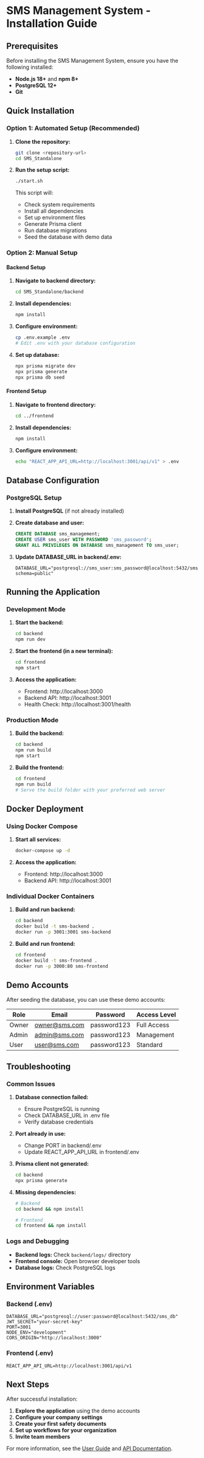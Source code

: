 # SMS Management System - Installation Guide

## Prerequisites

Before installing the SMS Management System, ensure you have the following installed:

- **Node.js 18+** and **npm 8+**
- **PostgreSQL 12+**
- **Git**

## Quick Installation

### Option 1: Automated Setup (Recommended)

1. **Clone the repository:**
   ```bash
   git clone <repository-url>
   cd SMS_Standalone
   ```

2. **Run the setup script:**
   ```bash
   ./start.sh
   ```

   This script will:
   - Check system requirements
   - Install all dependencies
   - Set up environment files
   - Generate Prisma client
   - Run database migrations
   - Seed the database with demo data

### Option 2: Manual Setup

#### Backend Setup

1. **Navigate to backend directory:**
   ```bash
   cd SMS_Standalone/backend
   ```

2. **Install dependencies:**
   ```bash
   npm install
   ```

3. **Configure environment:**
   ```bash
   cp .env.example .env
   # Edit .env with your database configuration
   ```

4. **Set up database:**
   ```bash
   npx prisma migrate dev
   npx prisma generate
   npx prisma db seed
   ```

#### Frontend Setup

1. **Navigate to frontend directory:**
   ```bash
   cd ../frontend
   ```

2. **Install dependencies:**
   ```bash
   npm install
   ```

3. **Configure environment:**
   ```bash
   echo "REACT_APP_API_URL=http://localhost:3001/api/v1" > .env
   ```

## Database Configuration

### PostgreSQL Setup

1. **Install PostgreSQL** (if not already installed)
2. **Create database and user:**
   ```sql
   CREATE DATABASE sms_management;
   CREATE USER sms_user WITH PASSWORD 'sms_password';
   GRANT ALL PRIVILEGES ON DATABASE sms_management TO sms_user;
   ```

3. **Update DATABASE_URL in backend/.env:**
   ```env
   DATABASE_URL="postgresql://sms_user:sms_password@localhost:5432/sms_management?schema=public"
   ```

## Running the Application

### Development Mode

1. **Start the backend:**
   ```bash
   cd backend
   npm run dev
   ```

2. **Start the frontend (in a new terminal):**
   ```bash
   cd frontend
   npm start
   ```

3. **Access the application:**
   - Frontend: http://localhost:3000
   - Backend API: http://localhost:3001
   - Health Check: http://localhost:3001/health

### Production Mode

1. **Build the backend:**
   ```bash
   cd backend
   npm run build
   npm start
   ```

2. **Build the frontend:**
   ```bash
   cd frontend
   npm run build
   # Serve the build folder with your preferred web server
   ```

## Docker Deployment

### Using Docker Compose

1. **Start all services:**
   ```bash
   docker-compose up -d
   ```

2. **Access the application:**
   - Frontend: http://localhost:3000
   - Backend API: http://localhost:3001

### Individual Docker Containers

1. **Build and run backend:**
   ```bash
   cd backend
   docker build -t sms-backend .
   docker run -p 3001:3001 sms-backend
   ```

2. **Build and run frontend:**
   ```bash
   cd frontend
   docker build -t sms-frontend .
   docker run -p 3000:80 sms-frontend
   ```

## Demo Accounts

After seeding the database, you can use these demo accounts:

| Role  | Email           | Password    | Access Level |
|-------|----------------|-------------|--------------|
| Owner | owner@sms.com  | password123 | Full Access  |
| Admin | admin@sms.com  | password123 | Management   |
| User  | user@sms.com   | password123 | Standard     |

## Troubleshooting

### Common Issues

1. **Database connection failed:**
   - Ensure PostgreSQL is running
   - Check DATABASE_URL in .env file
   - Verify database credentials

2. **Port already in use:**
   - Change PORT in backend/.env
   - Update REACT_APP_API_URL in frontend/.env

3. **Prisma client not generated:**
   ```bash
   cd backend
   npx prisma generate
   ```

4. **Missing dependencies:**
   ```bash
   # Backend
   cd backend && npm install
   
   # Frontend
   cd frontend && npm install
   ```

### Logs and Debugging

- **Backend logs:** Check `backend/logs/` directory
- **Frontend console:** Open browser developer tools
- **Database logs:** Check PostgreSQL logs

## Environment Variables

### Backend (.env)
```env
DATABASE_URL="postgresql://user:password@localhost:5432/sms_db"
JWT_SECRET="your-secret-key"
PORT=3001
NODE_ENV="development"
CORS_ORIGIN="http://localhost:3000"
```

### Frontend (.env)
```env
REACT_APP_API_URL=http://localhost:3001/api/v1
```

## Next Steps

After successful installation:

1. **Explore the application** using the demo accounts
2. **Configure your company settings**
3. **Create your first safety documents**
4. **Set up workflows for your organization**
5. **Invite team members**

For more information, see the [User Guide](USER_GUIDE.md) and [API Documentation](API.md).
